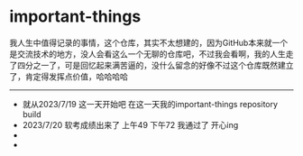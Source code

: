 # important-things
我人生中值得记录的事情，这个仓库，其实不太想建的，因为GitHub本来就一个是交流技术的地方，没人会看这么一个无聊的仓库吧，不过我会看啊，我的人生走了四分之一了，可是回忆起来满苦逼的，没什么留念的好像不过这个仓库既然建立了，肯定得发挥点价值，哈哈哈哈

------

- 就从2023/7/19 这一天开始吧 在这一天我的important-things repository build
- 2023/7/20 软考成绩出来了 上午49 下午72 我通过了 开心ing
- 
- 
